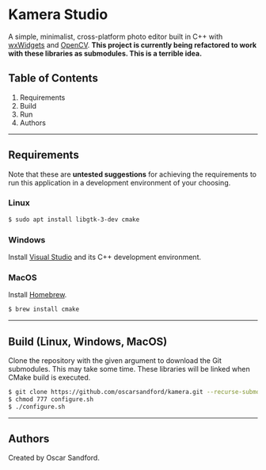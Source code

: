 # Kamera Studio
A simple, minimalist, cross-platform photo editor built in C++ with [wxWidgets](https://www.wxwidgets.org) and [OpenCV](https://opencv.org). **This project is currently being refactored to work with these libraries as submodules. This is a terrible idea.**

## Table of Contents
1. Requirements
2. Build
3. Run
4. Authors
<hr>


## Requirements
Note that these are **untested suggestions** for achieving the requirements to run this application in a development environment of your choosing.

### Linux
```sh
$ sudo apt install libgtk-3-dev cmake
```

### Windows
Install [Visual Studio](https://visualstudio.microsoft.com) and its C++ development environment.

### MacOS
Install [Homebrew](https://brew.sh).
```sh
$ brew install cmake
```
<hr>


## Build (Linux, Windows, MacOS)
Clone the repository with the given argument to download the Git submodules. This may take some time. These libraries will be linked when CMake build is executed.

```sh
$ git clone https://github.com/oscarsandford/kamera.git --recurse-submodules
$ chmod 777 configure.sh
$ ./configure.sh
```
<hr>


## Authors
Created by Oscar Sandford.